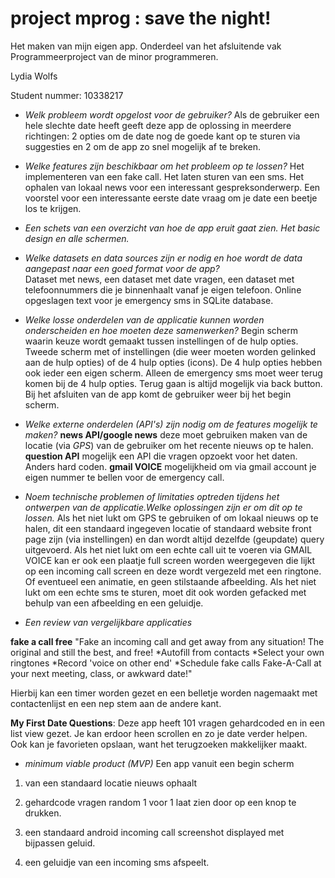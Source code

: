 # project mprog : save the night!
Het maken van mijn eigen app. Onderdeel van het afsluitende vak Programmeerproject van de minor programmeren.
 
Lydia Wolfs

Student nummer: 10338217



- *Welk probleem wordt opgelost voor de gebruiker?* 
 Als de gebruiker een hele slechte date heeft geeft deze app de oplossing in meerdere richtingen: 2 opties om de date nog de goede kant op te sturen via suggesties en 2 om de app zo snel mogelijk af te breken. 


- *Welke features zijn beschikbaar om het probleem op te lossen?*
Het implementeren van een fake call. Het laten sturen van een sms. Het ophalen van lokaal news voor een interessant gespreksonderwerp. Een voorstel voor een interessante eerste date vraag om je date een beetje los te krijgen. 



- *Een schets van een overzicht van hoe de app eruit gaat zien. Het basic design en alle schermen.*




- *Welke datasets en data sources zijn er nodig en hoe wordt de data aangepast naar een goed format voor de app?*  
Dataset met news, een dataset met date vragen, een dataset met telefoonnummers die je binnenhaalt vanaf je eigen telefoon. Online opgeslagen text voor je emergency sms in SQLite database. 



- *Welke losse onderdelen van de applicatie kunnen worden onderscheiden en hoe moeten deze samenwerken?* Begin scherm waarin keuze wordt gemaakt tussen instellingen of de hulp opties. Tweede scherm met of instellingen (die weer moeten worden gelinked aan de hulp opties) of de 4 hulp opties (icons). De 4 hulp opties hebben ook ieder een eigen scherm. Alleen de emergency sms moet weer terug komen bij de 4 hulp opties. Terug gaan is altijd mogelijk via back button. Bij het afsluiten van de app komt de gebruiker weer bij het begin scherm. 



- *Welke externe onderdelen (API's) zijn nodig om de features mogelijk te maken?*
**news API/google news** deze moet gebruiken maken van de locatie (via *GPS*) van de gebruiker om het recente nieuws op te halen. 
**question API** mogelijk een API die vragen opzoekt voor het daten. Anders hard coden. 
**gmail VOICE** mogelijkheid om via gmail account je eigen nummer te bellen voor de emergency call.



- *Noem technische problemen of limitaties optreden tijdens het ontwerpen van de applicatie.Welke oplossingen zijn er om dit op te lossen.*
Als het niet lukt om GPS te gebruiken of om lokaal nieuws op te halen, dit een standaard ingegeven locatie of standaard website front page zijn (via instellingen) en dan wordt altijd dezelfde (geupdate) query uitgevoerd. 
Als het niet lukt om een echte call uit te voeren via GMAIL VOICE kan er ook een plaatje full screen worden weergegeven die lijkt op een incoming call screen en deze wordt vergezeld met een ringtone. Of eventueel een animatie, en geen stilstaande afbeelding. 
Als het niet lukt om een echte sms te sturen, moet dit ook worden gefacked met behulp van een afbeelding en een geluidje. 


- *Een review van vergelijkbare applicaties*

**fake a call free** "Fake an incoming call and get away from any situation!
The original and still the best, and free!
*Autofill from contacts
*Select your own ringtones
*Record 'voice on other end'
*Schedule fake calls
Fake-A-Call at your next meeting, class, or awkward date!" 

Hierbij kan een timer worden gezet en een belletje worden nagemaakt met contactenlijst en een nep stem aan de andere kant. 

**My First Date Questions**: Deze app heeft 101 vragen gehardcoded en in een list view gezet. Je kan erdoor heen scrollen en zo je date verder helpen. Ook kan je favorieten opslaan, want het terugzoeken makkelijker maakt. 



- *minimum viable product (MVP)*
Een app vanuit een begin scherm 

1) van een standaard locatie nieuws ophaalt 

2) gehardcode vragen random 1 voor 1 laat zien door op een knop te drukken.

3) een standaard android incoming call screenshot displayed met bijpassen geluid.  

4) een geluidje van een incoming sms afspeelt. 
